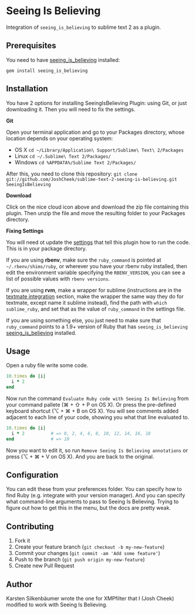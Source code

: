 # Seeing Is Believing

Integration of `seeing_is_believing` to sublime text 2 as a plugin.

## Prerequisites

You need to have [seeing_is_believing](http://rubygems.org/gems/seeing_is_believing) installed:

```shell
gem install seeing_is_believing
```

## Installation

You have 2 options for installing SeeingIsBelieving Plugin: using Git, or just downloading it. Then you will need to fix the settings.

**Git**

Open your terminal application and go to your Packages directory, whose location depends on your operating system:

* OS X `cd ~/Library/Application\ Support/Sublime\ Text\ 2/Packages`
* Linux `cd ~/.Sublime\ Text 2/Packages/`
* Windows `cd %APPDATA%/Sublime Text 2/Packages/`

After this, you need to clone this repository: `git clone git://github.com/JoshCheek/sublime-text-2-seeing-is-believing.git SeeingIsBelieving`

**Download**

Click on the nice cloud icon above and download the zip file containing this plugin. Then unzip the file and move the resulting folder to your Packages directory.

**Fixing Settings**

You will need ot update the [settings](https://github.com/JoshCheek/sublime-text-2-seeing-is-believing/blob/master/Seeing%20Is%20Believing.sublime-settings)
that tell this plugin how to run the code. This is in your package directory.

If you are using **rbenv**, make sure the `ruby_command` is pointed at `~/.rbenv/shims/ruby`, or wherever you have your rbenv ruby installed,
then edit the environment variable specifying the `RBENV_VERSION`, you can see a list of possible values with `rbenv versions`.

If you are using **rvm**, make a wrapper for sublime (instructions are in the [textmate integration](https://rvm.io/integration/textmate/) section,
make the wrapper the same way they do for textmate, except name it sublime instead),
find the path with `which sublime_ruby`, and set that as the value of `ruby_command` in the settings file.

If you are using something else, you just need to make sure that `ruby_command` points to a 1.9+ version of Ruby that has
`seeing_is_believing` [seeing_is_believing](http://rubygems.org/gems/seeing_is_believing) installed.

## Usage

Open a ruby file write some code.

```ruby
10.times do |i|
  i * 2
end
```

Now run the command `Evaluate Ruby code with Seeing Is Believing` from your command pallete (⌘ + ⇧ + P on OS X).
Or press the pre-defined keyboard shortcut (⌥ + ⌘ + B on OS X).
You will see comments added adjacent to each line of your code, showing you what that line evaluated to.

```ruby
10.times do |i|
  i * 2          # => 0, 2, 4, 6, 8, 10, 12, 14, 16, 18
end              # => 10
```

Now you want to edit it, so run `Remove Seeing Is Believing annotations` or press (⌥ + ⌘ + V on OS X).
And you are back to the original.

## Configuration

You can edit these from your preferences folder. You can specify how to find Ruby (e.g. integrate with your version manager).
And you can specify what command-line arguments to pass to Seeing Is Believing. Trying to figure out how to get this in the menu,
but the docs are pretty weak.

## Contributing

1. Fork it
2. Create your feature branch (`git checkout -b my-new-feature`)
3. Commit your changes (`git commit -am 'Add some feature'`)
4. Push to the branch (`git push origin my-new-feature`)
5. Create new Pull Request

## Author

Karsten Silkenbäumer wrote the one for XMPfilter that I (Josh Cheek) modified to work with Seeing Is Believing.
